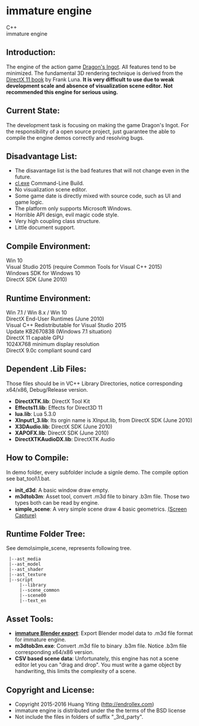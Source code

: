 immature engine
===============
C++  
immature engine  

Introduction:
-------------
The engine of the action game [Dragon's Ingot](http://dragonsingot.com/). All features tend to be minimized. 
The fundamental 3D rendering technique is derived from 
the [DirectX 11 book](http://www.amazon.com/Introduction-3D-Game-Programming-DirectX/dp/1936420228/) by Frank Luna.
**It is very difficult to use due to weak development scale and absence of visualization scene editor.**
**Not recommended this engine for serious using.**

Current State:
---------------
The development task is focusing on making the game Dragon's Ingot.
For the responsibility of a open source project, just guarantee the able to compile the engine demos correctly and resolving bugs.

Disadvantage List:
------------------
* The disavantage list is the bad features that will not change even in the future.
* [cl.exe](https://msdn.microsoft.com/en-us/library/9s7c9wdw.aspx) Command-Line Build.
* No visualization scene editor.
* Some game date is directly mixed with source code, such as UI and game logic.
* The platform only supports Microsoft Windows. 
* Horrible API design, evil magic code style.
* Very high coupling class structure.
* Little document support.

Compile Environment:
--------------------
Win 10  
Visual Studio 2015 (require Common Tools for Visual C++ 2015)  
Windows SDK for Windows 10  
DirectX SDK (June 2010)  

Runtime Environment:
--------------------
Win 7.1 / Win 8.x / Win 10  
DirectX End-User Runtimes (June 2010)  
Visual C++ Redistributable for Visual Studio 2015  
Update KB2670838 (Windows 7.1 situation)  
DirectX 11 capable GPU  
1024X768 minimum display resolution  
DirectX 9.0c compliant sound card  

Dependent .Lib Files:
---------------------
Those files should be in VC++ Library Directories, 
notice corresponding x64/x86, Debug/Release version.
* **DirectXTK.lib**: DirectX Tool Kit
* **Effects11.lib**: Effects for Direct3D 11
* **lua.lib**: Lua 5.3.0
* **XInput1_3.lib**: Its orgin name is XInput.lib, from DirectX SDK (June 2010)
* **X3DAudio.lib**: DirectX SDK (June 2010)
* **XAPOFX.lib**: DirectX SDK (June 2010)
* **DirectXTKAudioDX.lib**: DirectXTK Audio

How to Compile:
---------------
In demo folder, every subfolder include a signle demo.
The compile option see bat_tool\1.bat.
* **init_d3d**: A basic window draw empty.
* **m3dtob3m**: Asset tool, convert .m3d file to binary .b3m file. Those two types both can be read by engine.
* **simple_scene**: A very simple scene draw 4 basic geometrics. 
[(Screen Capture)](https://github.com/endrollex/imm_engine/tree/master/demo/simple_scene/simple_scene.png)

Runtime Folder Tree:
--------------------
See demo\simple_scene\, represents following tree.

	 |--ast_media
	 |--ast_model
	 |--ast_shader
	 |--ast_texture
	 |--script
         |--library
	     |--scene_common
	     |--scene00
	     |--text_en


Asset Tools:
------------
* **[immature Blender export](https://github.com/endrollex/imm_blender_export)**: 
Export Blender model data to .m3d file format for immature engine.
* **m3dtob3m.exe**: 
Convert .m3d file to binary .b3m file. 
Notice .b3m file corresponding x64/x86 version.
* **CSV based scene data**: 
Unfortunately, this engine has not a scene editor let you can "drag and drop".
You must write a game object by handwriting, this limits the complexity of a scene.

Copyright and License:
----------------------
* Copyright 2015-2016 Huang Yiting (http://endrollex.com)
* immature engine is distributed under the the terms of the BSD license
* Not include the files in folders of suffix "_3rd_party".
